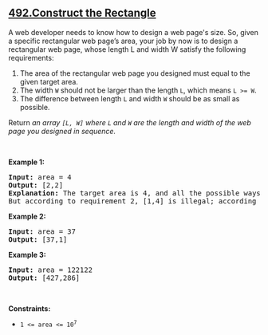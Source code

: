 ## [492.Construct the Rectangle](https://leetcode.com/problems/construct-the-rectangle/)
<p>A web developer needs to know how to design a web page&#39;s size. So, given a specific rectangular web page&rsquo;s area, your job by now is to design a rectangular web page, whose length L and width W satisfy the following requirements:</p>

<ol>
	<li>The area of the rectangular web page you designed must equal to the given target area.</li>
	<li>The width <code>W</code> should not be larger than the length <code>L</code>, which means <code>L &gt;= W</code>.</li>
	<li>The difference between length <code>L</code> and width <code>W</code> should be as small as possible.</li>
</ol>

<p>Return <em>an array <code>[L, W]</code> where <code>L</code> and <code>W</code> are the length and width of the&nbsp;web page you designed in sequence.</em></p>

<p>&nbsp;</p>
<p><strong class="example">Example 1:</strong></p>

<pre>
<strong>Input:</strong> area = 4
<strong>Output:</strong> [2,2]
<strong>Explanation:</strong> The target area is 4, and all the possible ways to construct it are [1,4], [2,2], [4,1]. 
But according to requirement 2, [1,4] is illegal; according to requirement 3,  [4,1] is not optimal compared to [2,2]. So the length L is 2, and the width W is 2.
</pre>

<p><strong class="example">Example 2:</strong></p>

<pre>
<strong>Input:</strong> area = 37
<strong>Output:</strong> [37,1]
</pre>

<p><strong class="example">Example 3:</strong></p>

<pre>
<strong>Input:</strong> area = 122122
<strong>Output:</strong> [427,286]
</pre>

<p>&nbsp;</p>
<p><strong>Constraints:</strong></p>

<ul>
	<li><code>1 &lt;= area &lt;= 10<sup>7</sup></code></li>
</ul>
